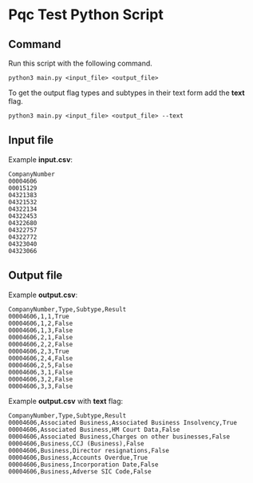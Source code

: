 # Pqc Test Python Script

## Command

Run this script with the following command.

```shell
python3 main.py <input_file> <output_file>
```

To get the output flag types and subtypes in their text form add the **text** flag.

```shell
python3 main.py <input_file> <output_file> --text
```

## Input file

Example **input.csv**:

```csv
CompanyNumber
00004606
00015129
04321383
04321532
04322134
04322453
04322680
04322757
04322772
04323040
04323066
```

## Output file

Example **output.csv**:

```csv
CompanyNumber,Type,Subtype,Result
00004606,1,1,True
00004606,1,2,False
00004606,1,3,False
00004606,2,1,False
00004606,2,2,False
00004606,2,3,True
00004606,2,4,False
00004606,2,5,False
00004606,3,1,False
00004606,3,2,False
00004606,3,3,False
```

Example **output.csv** with **text** flag:

```csv
CompanyNumber,Type,Subtype,Result
00004606,Associated Business,Associated Business Insolvency,True
00004606,Associated Business,HM Court Data,False
00004606,Associated Business,Charges on other businesses,False
00004606,Business,CCJ (Business),False
00004606,Business,Director resignations,False
00004606,Business,Accounts Overdue,True
00004606,Business,Incorporation Date,False
00004606,Business,Adverse SIC Code,False
```
